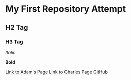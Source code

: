 # My First Repository Attempt
## H2 Tag
### H3 Tag
*Italic*

**Bold**

[Link to Adam's Page](https://github.com/AEFeinstein/Super-2021-Swadge-FW-Sandbox/blob/master/docs/GETTING_STARTED.md)
[Link to Charles Page](https://github.com/cnlohr/colorchord/tree/master/embedded8266)
[GitHub](http://github.com)
